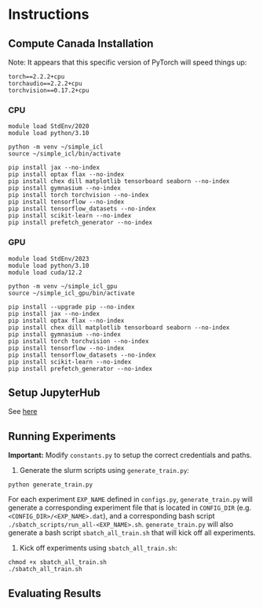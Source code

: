 # Instructions

## Compute Canada Installation
Note: It appears that this specific version of PyTorch will speed things up:
```
torch==2.2.2+cpu
torchaudio==2.2.2+cpu
torchvision==0.17.2+cpu
```

### CPU
```
module load StdEnv/2020
module load python/3.10

python -m venv ~/simple_icl
source ~/simple_icl/bin/activate

pip install jax --no-index
pip install optax flax --no-index
pip install chex dill matplotlib tensorboard seaborn --no-index
pip install gymnasium --no-index
pip install torch torchvision --no-index
pip install tensorflow --no-index
pip install tensorflow_datasets --no-index
pip install scikit-learn --no-index
pip install prefetch_generator --no-index
```

### GPU
```
module load StdEnv/2023
module load python/3.10
module load cuda/12.2

python -m venv ~/simple_icl_gpu
source ~/simple_icl_gpu/bin/activate

pip install --upgrade pip --no-index
pip install jax --no-index
pip install optax flax --no-index
pip install chex dill matplotlib tensorboard seaborn --no-index
pip install gymnasium --no-index
pip install torch torchvision --no-index
pip install tensorflow --no-index
pip install tensorflow_datasets --no-index
pip install scikit-learn --no-index
pip install prefetch_generator --no-index
```

## Setup JupyterHub
See [here](https://docs.alliancecan.ca/wiki/Advanced_Jupyter_configuration#Python_kernel)

## Running Experiments
**Important:** Modify `constants.py` to setup the correct credentials and paths.

1. Generate the slurm scripts using `generate_train.py`:
```
python generate_train.py
```
For each experiment `EXP_NAME` defined in `configs.py`, `generate_train.py` will generate a corresponding experiment file that is located in `CONFIG_DIR` (e.g. `<CONFIG_DIR>/<EXP_NAME>.dat`), and a corresponding bash script `./sbatch_scripts/run_all-<EXP_NAME>.sh`.
`generate_train.py` will also generate a bash script `sbatch_all_train.sh` that will kick off all experiments.

1. Kick off experiments using `sbatch_all_train.sh`:
```
chmod +x sbatch_all_train.sh
./sbatch_all_train.sh
```

## Evaluating Results
